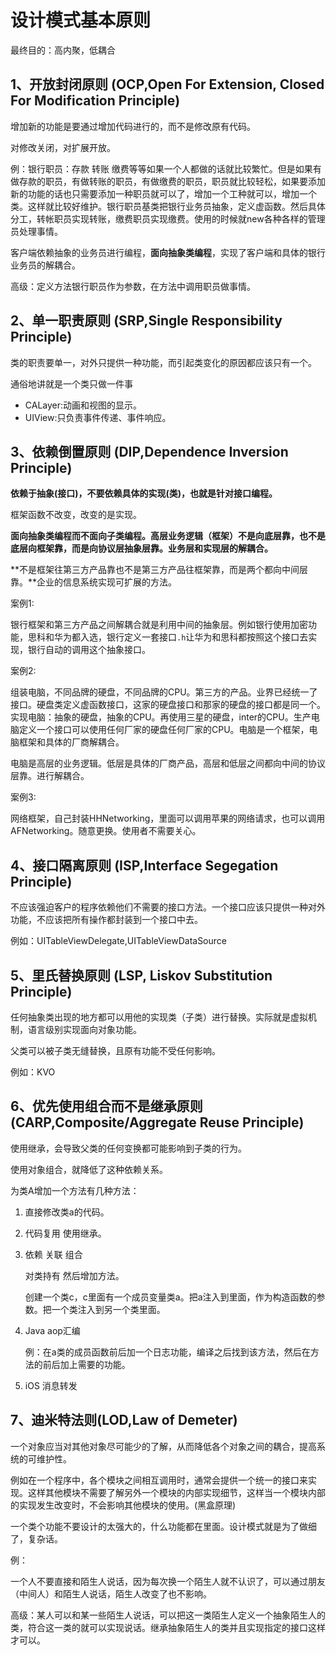 # 设计模式基本原则

最终目的：高内聚，低耦合

## 1、开放封闭原则  (OCP,Open For Extension, Closed For Modification Principle)

增加新的功能是要通过增加代码进行的，而不是修改原有代码。

对修改关闭，对扩展开放。

例：银行职员：存款 转账 缴费等等如果一个人都做的话就比较繁忙。但是如果有做存款的职员，有做转账的职员，有做缴费的职员，职员就比较轻松，如果要添加新的功能的话也只需要添加一种职员就可以了，增加一个工种就可以，增加一个类。这样就比较好维护。银行职员基类把银行业务员抽象，定义虚函数。然后具体分工，转帐职员实现转账，缴费职员实现缴费。使用的时候就new各种各样的管理员处理事情。

客户端依赖抽象的业务员进行编程，**面向抽象类编程**，实现了客户端和具体的银行业务员的解耦合。

高级：定义方法银行职员作为参数，在方法中调用职员做事情。

## 2、单一职责原则  (SRP,Single Responsibility Principle)

类的职责要单一，对外只提供一种功能，而引起类变化的原因都应该只有一个。

通俗地讲就是一个类只做一件事

- CALayer:动画和视图的显示。
- UIView:只负责事件传递、事件响应。

## 3、依赖倒置原则 (DIP,Dependence Inversion Principle)

**依赖于抽象(接口)，不要依赖具体的实现(类)，也就是针对接口编程。**

框架函数不改变，改变的是实现。

**面向抽象类编程而不面向子类编程。高层业务逻辑（框架）不是向底层靠，也不是底层向框架靠，而是向协议层抽象层靠。业务层和实现层的解耦合。**

**不是框架往第三方产品靠也不是第三方产品往框架靠，而是两个都向中间层靠。**企业的信息系统实现可扩展的方法。

案例1:

银行框架和第三方产品之间解耦合就是利用中间的抽象层。例如银行使用加密功能，思科和华为都入选，银行定义一套接口`.h`让华为和思科都按照这个接口去实现，银行自动的调用这个抽象接口。

案例2:

组装电脑，不同品牌的硬盘，不同品牌的CPU。第三方的产品。业界已经统一了接口。硬盘类定义虚函数接口，这家的硬盘接口和那家的硬盘的接口都是同一个。实现电脑：抽象的硬盘，抽象的CPU。再使用三星的硬盘，inter的CPU。生产电脑定义一个接口可以使用任何厂家的硬盘任何厂家的CPU。电脑是一个框架，电脑框架和具体的厂商解耦合。

电脑是高层的业务逻辑。低层是具体的厂商产品，高层和低层之间都向中间的协议层靠。进行解耦合。

案例3:

网络框架，自己封装HHNetworking，里面可以调用苹果的网络请求，也可以调用AFNetworking。随意更换。使用者不需要关心。

## 4、接口隔离原则 (ISP,Interface Segegation Principle)

不应该强迫客户的程序依赖他们不需要的接口方法。一个接口应该只提供一种对外功能，不应该把所有操作都封装到一个接口中去。

例如：UITableViewDelegate,UITableViewDataSource

## 5、里氏替换原则 (LSP, Liskov Substitution Principle)

任何抽象类出现的地方都可以用他的实现类（子类）进行替换。实际就是虚拟机制，语言级别实现面向对象功能。

父类可以被子类无缝替换，且原有功能不受任何影响。

例如：KVO

## 6、优先使用组合而不是继承原则(CARP,Composite/Aggregate Reuse Principle)

使用继承，会导致父类的任何变换都可能影响到子类的行为。

使用对象组合，就降低了这种依赖关系。

为类A增加一个方法有几种方法：

1. 直接修改类a的代码。

2. 代码复用 使用继承。

3. 依赖 关联 组合

   对类持有 然后增加方法。

   创建一个类c，c里面有一个成员变量类a。把a注入到里面，作为构造函数的参数。把一个类注入到另一个类里面。

4. Java aop汇编

   例：在a类的成员函数前后加一个日志功能，编译之后找到该方法，然后在方法的前后加上需要的功能。
   
5. iOS 消息转发

## 7、迪米特法则(LOD,Law of Demeter)

一个对象应当对其他对象尽可能少的了解，从而降低各个对象之间的耦合，提高系统的可维护性。

例如在一个程序中，各个模块之间相互调用时，通常会提供一个统一的接口来实现。这样其他模块不需要了解另外一个模块的内部实现细节，这样当一个模块内部的实现发生改变时，不会影响其他模块的使用。(黑盒原理)

一个类个功能不要设计的太强大的，什么功能都在里面。设计模式就是为了做细了，复杂话。

例：

一个人不要直接和陌生人说话，因为每次换一个陌生人就不认识了，可以通过朋友（中间人）和陌生人说话，陌生人改变了也不影响。

高级：某人可以和某一些陌生人说话，可以把这一类陌生人定义一个抽象陌生人的类，符合这一类的就可以实现说话。继承抽象陌生人的类并且实现指定的接口这样才可以。

